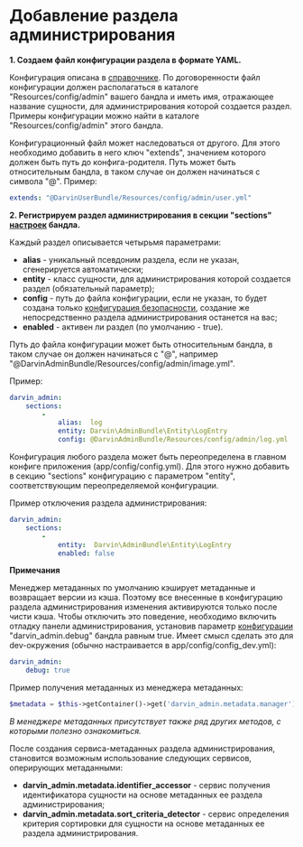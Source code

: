 Добавление раздела администрирования
====================================

**1. Создаем файл конфигурации раздела в формате YAML.**

Конфигурация описана в [справочнике](reference/admin_section_configuration.md). По договоренности файл конфигурации
 должен располагаться в каталоге "Resources/config/admin" вашего бандла и иметь имя, отражающее название сущности, для
 администрирования которой создается раздел. Примеры конфигурации можно найти в каталоге "Resources/config/admin" этого
 бандла.
  
Конфигурационный файл может наследоваться от другого. Для этого необходимо добавить в него ключ "extends", значением
 которого должен быть путь до конфига-родителя. Путь может быть относительным бандла, в таком случае он должен начинаться
 с символа "@". Пример:
 
```yaml
extends: "@DarvinUserBundle/Resources/config/admin/user.yml"
```

**2. Регистрируем раздел администрирования в секции "sections" [настроек](reference/configuration.md) бандла.**

Каждый раздел описывается четырьмя параметрами:

- **alias** - уникальный псевдоним раздела, если не указан, сгенерируется автоматически;
- **entity** - класс сущности, для администрирования которой создается раздел (обязательный параметр);
- **config** - путь до файла конфигурации, если не указан, то будет создана только
 [конфигурация безопасности](security_configurations.md), создание же непосредственно раздела администрирования
 останется на вас;
- **enabled** - активен ли раздел (по умолчанию - true).

Путь до файла конфигурации может быть относительным бандла, в таком случае он должен начинаться с "@", например
 "@DarvinAdminBundle/Resources/config/admin/image.yml".

Пример:

```yaml
darvin_admin:
    sections:
        -
            alias:  log
            entity: Darvin\AdminBundle\Entity\LogEntry
            config: @DarvinAdminBundle/Resources/config/admin/log.yml
```

Конфигурация любого раздела может быть переопределена в главном конфиге приложения (app/config/config.yml). Для этого нужно
 добавить в секцию "sections" конфигурацию с параметром "entity", соответствующим переопределяемой конфигурации.

Пример отключения раздела администрирования:

```yaml
darvin_admin:
    sections:
        -
            entity:  Darvin\AdminBundle\Entity\LogEntry
            enabled: false
```

**Примечания**

Менеджер метаданных по умолчанию кэширует метаданные и возвращает версии из кэша. Поэтому все внесенные в конфигурацию
 раздела администрирования изменения активируются только после чисти кэша. Чтобы отключить это поведение, необходимо
  включить отладку панели администрирования, установив параметр [конфигурации](reference/configuration.md)
 "darvin_admin.debug" бандла равным true. Имеет смысл сделать это для dev-окружения (обычно настраивается в app/config/config_dev.yml):

```yaml
darvin_admin:
    debug: true
```

Пример получения метаданных из менеджера метаданных:

```php
$metadata = $this->getContainer()->get('darvin_admin.metadata.manager')->getMetadata('Darvin\\AdminBundle\\Entity\\Administrator');
```

*В менеджере метаданных присутствует также ряд других методов, с которыми полезно ознакомиться.*

После создания сервиса-метаданных раздела администрирования, становится возможным использование следующих сервисов,
 оперирующих метаданными:

- **darvin_admin.metadata.identifier_accessor** - сервис получения идентификатора сущности на основе метаданных ее
 раздела администрирования;
- **darvin_admin.metadata.sort_criteria_detector** - сервис определения критерия сортировки для сущности на основе
 метаданных ее раздела администрирования.
